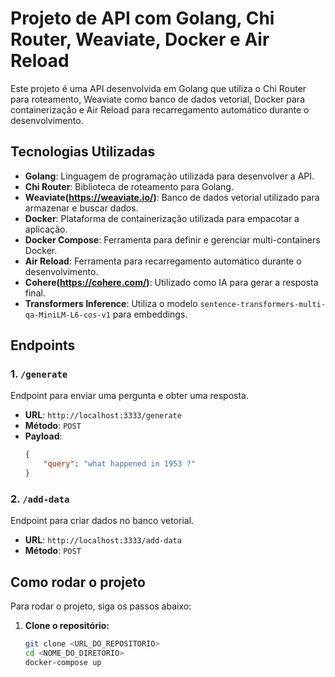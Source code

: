 # Projeto de API com Golang, Chi Router, Weaviate, Docker e Air Reload

Este projeto é uma API desenvolvida em Golang que utiliza o Chi Router para roteamento, Weaviate como banco de dados vetorial, Docker para containerização e Air Reload para recarregamento automático durante o desenvolvimento.

## Tecnologias Utilizadas

- **Golang**: Linguagem de programação utilizada para desenvolver a API.
- **Chi Router**: Biblioteca de roteamento para Golang.
- **Weaviate(https://weaviate.io/)**: Banco de dados vetorial utilizado para armazenar e buscar dados.
- **Docker**: Plataforma de containerização utilizada para empacotar a aplicação.
- **Docker Compose**: Ferramenta para definir e gerenciar multi-containers Docker.
- **Air Reload**: Ferramenta para recarregamento automático durante o desenvolvimento.
- **Cohere(https://cohere.com/)**: Utilizado como IA para gerar a resposta final.
- **Transformers Inference**: Utiliza o modelo `sentence-transformers-multi-qa-MiniLM-L6-cos-v1` para embeddings.

## Endpoints

### 1. `/generate`

Endpoint para enviar uma pergunta e obter uma resposta.

- **URL**: `http://localhost:3333/generate`
- **Método**: `POST`
- **Payload**:
  ```json
  {
      "query": "what happened in 1953 ?"
  }
   ```

### 2. `/add-data`

Endpoint para criar dados no banco vetorial.

- **URL**: `http://localhost:3333/add-data`
- **Método**: `POST`

## Como rodar o projeto

Para rodar o projeto, siga os passos abaixo:

1. **Clone o repositório:**
   ```bash
   git clone <URL_DO_REPOSITORIO>
   cd <NOME_DO_DIRETORIO>
   docker-compose up


